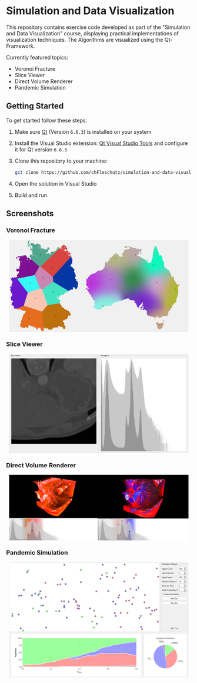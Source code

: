 # Simulation and Data Visualization

This repository contains exercise code developed as part of the "Simulation and Data Visualization" course, displaying practical implementations of visualization techniques. The Algorithms are visualized using the Qt-Framework.

Currently featured topics:

- Voronoi Fracture
- Slice Viewer
- Direct Volume Renderer
- Pandemic Simulation


## Getting Started

To get started follow these steps:

1. Make sure [Qt](https://www.qt.io/download-dev) (Version `6.6.3`) is installed on your system

2. Install the Visual Studio extension: [Qt Visual Studio Tools](https://marketplace.visualstudio.com/items?itemName=TheQtCompany.QtVisualStudioTools2022) and configure it for Qt version `6.6.3`

3. Clone this repository to your machine:
   ```bash
   git clone https://github.com/chFleschutz/simulation-and-data-visualization.git
   ```

4. Open the solution in Visual Studio

5. Build and run


## Screenshots

### Voronoi Fracture

<div style="display: flex; justify-content: center;">
   <img src="screenshots/voronoi.png" alt="Voronoi" style="width: 39%;"/>
   <img src="screenshots/shepard.png" alt="Shepard" style="width: 58%"/>
</div>

### Slice Viewer

<div style="display: flex; justify-content: center;">
   <img src="screenshots/slice-viewer.png" alt="Slice Viewer" style="width: 97%;"/>
</div>

### Direct Volume Renderer

<div style="display: flex; justify-content: center;">
   <img src="screenshots/volume-renderer-tfn.png" alt="Volume Renderer TFN" style="width: 48%;"/>
   <img src="screenshots/volume-renderer-phong.png" alt="Volume Renderer Phong" style="width: 49%"/>
</div>

### Pandemic Simulation

<div style="display: flex; justify-content: center;">
   <img src="screenshots/pandemic-sim.png" alt="Pandemic Simulation" style="width: 97%;"/>
</div>

